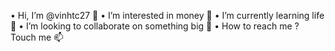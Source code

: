 • Hi, I’m @vinhtc27 👋
• I’m interested in money 👀
• I’m currently learning life 🌱
• I’m looking to collaborate on something big 💞️
• How to reach me ? Touch me 📫

<!---
vinhtc27/vinhtc27 is a ✨ special ✨ repository because its `README.md` (this file) appears on your GitHub profile.
You can click the Preview link to take a look at your changes.
--->
